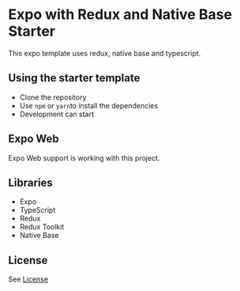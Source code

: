 # Expo with Redux and Native Base Starter

This expo template uses redux, native base and typescript.

## Using the starter template

- Clone the repository
- Use `npm` or `yarn`to install the dependencies
- Development can start

## Expo Web

Expo Web support is working with this project.

## Libraries

- Expo
- TypeScript
- Redux
- Redux Toolkit
- Native Base

## License

See [License](LICENSE.md)
